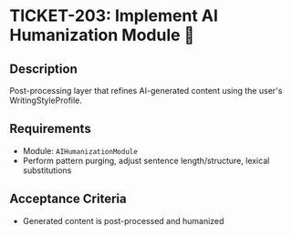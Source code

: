 # TICKET-203: Implement AI Humanization Module 🤖

## Description
Post-processing layer that refines AI-generated content using the user's WritingStyleProfile.

## Requirements
- Module: `AIHumanizationModule`
- Perform pattern purging, adjust sentence length/structure, lexical substitutions

## Acceptance Criteria
- Generated content is post-processed and humanized 